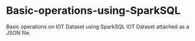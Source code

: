 # Basic-operations-using-SparkSQL
Basic operations on IOT Dataset using SparkSQL
IOT Dataset attached as a JSON file.
